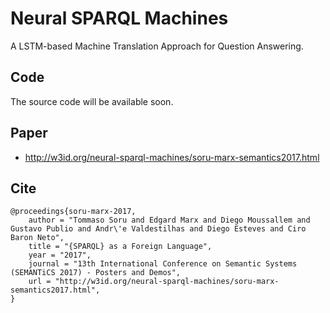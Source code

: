# Neural SPARQL Machines
A LSTM-based Machine Translation Approach for Question Answering.

## Code

The source code will be available soon.

## Paper

* http://w3id.org/neural-sparql-machines/soru-marx-semantics2017.html

## Cite

```
@proceedings{soru-marx-2017,
	author = "Tommaso Soru and Edgard Marx and Diego Moussallem and Gustavo Publio and Andr\'e Valdestilhas and Diego Esteves and Ciro Baron Neto",
	title = "{SPARQL} as a Foreign Language",
	year = "2017",
	journal = "13th International Conference on Semantic Systems (SEMANTiCS 2017) - Posters and Demos",
	url = "http://w3id.org/neural-sparql-machines/soru-marx-semantics2017.html",
}
```
